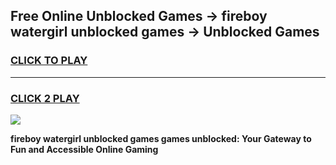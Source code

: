 
## Free Online Unblocked Games → fireboy watergirl unblocked games → Unblocked Games
<h3>
<a href="https://premium.freeplayer.one?title=fireboy_watergirl_unblocked_games&ref=21F">CLICK TO PLAY</a></h3>
<hr>

<h3>
<a href="https://premium.freeplayer.one?title=fireboy_watergirl_unblocked_games&ref=21F">CLICK 2 PLAY</a>
  
</h3>

<a href="https://premium.freeplayer.one?title=fireboy_watergirl_unblocked_games&ref=21F/"><img src="https://clearcache.store/games.png"></a>


**fireboy watergirl unblocked games games unblocked: Your Gateway to Fun and Accessible Online Gaming**
